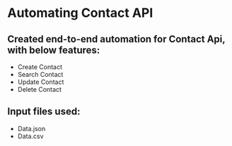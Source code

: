 # Automating Contact API
## Created end-to-end automation for Contact Api, with below features:
 - Create Contact
 - Search Contact
 - Update Contact
 - Delete Contact

## Input files used: 
 - Data.json
 - Data.csv 

